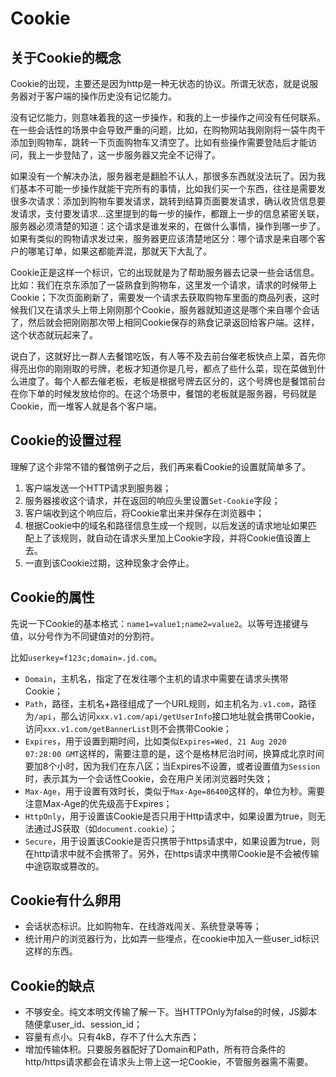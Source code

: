# Cookie

## 关于Cookie的概念

Cookie的出现，主要还是因为http是一种无状态的协议。所谓无状态，就是说服务器对于客户端的操作历史没有记忆能力。

没有记忆能力，则意味着我的这一步操作，和我的上一步操作之间没有任何联系。在一些会话性的场景中会导致严重的问题，比如，在购物网站我刚刚将一袋牛肉干添加到购物车，跳转一下页面购物车又清空了。比如有些操作需要登陆后才能访问，我上一步登陆了，这一步服务器又完全不记得了。

如果没有一个解决办法，服务器老是翻脸不认人，那很多东西就没法玩了。因为我们基本不可能一步操作就能干完所有的事情，比如我们买一个东西，往往是需要发很多次请求：添加到购物车要发请求，跳转到结算页面要发请求，确认收货信息要发请求，支付要发请求...这里提到的每一步的操作，都跟上一步的信息紧密关联，服务器必须清楚的知道：这个请求是谁发来的，在做什么事情，操作到哪一步了。如果有类似的购物请求发过来，服务器更应该清楚地区分：哪个请求是来自哪个客户的哪笔订单，如果这都能弄混，那就天下大乱了。

Cookie正是这样一个标识，它的出现就是为了帮助服务器去记录一些会话信息。比如：我们在京东添加了一袋熟食到购物车，这里发一个请求，请求的时候带上Cookie；下次页面刷新了，需要发一个请求去获取购物车里面的商品列表，这时候我们又在请求头上带上刚刚那个Cookie，服务器就知道这是哪个来自哪个会话了，然后就会把刚刚那次带上相同Cookie保存的熟食记录返回给客户端。这样，这个状态就玩起来了。

说白了，这就好比一群人去餐馆吃饭，有人等不及去前台催老板快点上菜，首先你得亮出你的刚刚取的号牌，老板才知道你是几号，都点了些什么菜，现在菜做到什么进度了。每个人都去催老板，老板是根据号牌去区分的，这个号牌也是餐馆前台在你下单的时候发放给你的。在这个场景中，餐馆的老板就是服务器，号码就是Cookie，而一堆客人就是各个客户端。

## Cookie的设置过程

理解了这个非常不错的餐馆例子之后，我们再来看Cookie的设置就简单多了。

1. 客户端发送一个HTTP请求到服务器；
2. 服务器接收这个请求，并在返回的响应头里设置`Set-Cookie`字段；
3. 客户端收到这个响应后，将Cookie拿出来并保存在浏览器中；
4. 根据Cookie中的域名和路径信息生成一个规则，以后发送的请求地址如果匹配上了该规则，就自动在请求头里加上Cookie字段，并将Cookie值设置上去。
5. 一直到该Cookie过期，这种现象才会停止。

## Cookie的属性

先说一下Cookie的基本格式：`name1=value1;name2=value2`。以等号连接键与值，以分号作为不同键值对的分割符。

比如`userkey=f123c;domain=.jd.com`。

- `Domain`，主机名，指定了在发往哪个主机的请求中需要在请求头携带Cookie；
- `Path`，路径，主机名+路径组成了一个URL规则，如主机名为`.v1.com`，路径为`/api`，那么访问`xxx.v1.com/api/getUserInfo`接口地址就会携带Cookie，访问`xxx.v1.com/getBannerList`则不会携带Cookie；
- `Expires`，用于设置到期时间，比如类似`Expires=Wed, 21 Aug 2020 07:28:00 GMT`这样的，需要注意的是，这个是格林尼治时间，换算成北京时间要加8个小时，因为我们在东八区；当Expires不设置，或者设置值为`Session`时，表示其为一个会话性Cookie，会在用户关闭浏览器时失效；
- `Max-Age`，用于设置有效时长，类似于`Max-Age=86400`这样的，单位为秒。需要注意Max-Age的优先级高于Expires；
- `HttpOnly`，用于设置该Cookie是否只用于Http请求中，如果设置为true，则无法通过JS获取（如`document.cookie`）；
- `Secure`，用于设置该Cookie是否只携带于https请求中，如果设置为true，则在http请求中就不会携带了。另外，在https请求中携带Cookie是不会被传输中途窃取或篡改的。

## Cookie有什么卵用

- 会话状态标识。比如购物车、在线游戏闯关、系统登录等等；
- 统计用户的浏览器行为，比如弄一些埋点，在cookie中加入一些user_id标识这样的东西。

## Cookie的缺点

- 不够安全。纯文本明文传输了解一下。当HTTPOnly为false的时候，JS脚本随便拿user_id、session_id；
- 容量有点小。只有4kB，存不了什么大东西；
- 增加传输体积。只要服务器配好了Domain和Path，所有符合条件的http/https请求都会在请求头上带上这一坨Cookie，不管服务器需不需要。